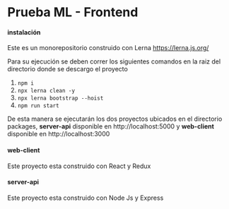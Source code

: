 # Prueba ML - Frontend

#### instalación

Este es un monorepositorio construido con Lerna https://lerna.js.org/

Para su ejecución se deben correr los siguientes comandos 
en la raiz del directorio donde se descargo el proyecto

1. `npm i`
2. `npx lerna clean -y`
3. `npx lerna bootstrap --hoist`
4. `npm run start`

De esta manera se ejecutarán los dos proyectos ubicados 
en el directorio packages, 
__server-api__ disponible en http://localhost:5000  y 
__web-client__ disponible en http://localhost:3000

#### web-client
Este proyecto esta construido con React y Redux

#### server-api
Este proyecto esta construido con Node Js y Express
